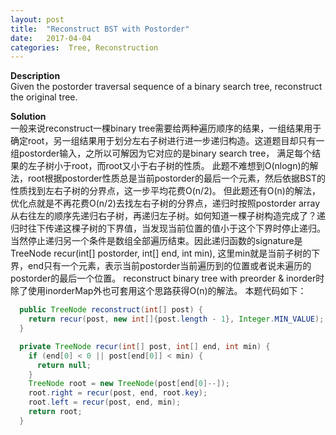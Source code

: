 ```yaml
---
layout: post
title:  "Reconstruct BST with Postorder"
date:   2017-04-04 
categories:  Tree, Reconstruction
---
```


**Description**  
Given the postorder traversal sequence of a binary search tree, reconstruct the original tree.

**Solution**  
一般来说reconstruct一棵binary tree需要给两种遍历顺序的结果，一组结果用于确定root，另一组结果用于划分左右子树进行进一步递归构造。这道题目却只有一组postorder输入，之所以可解因为它对应的是binary search tree， 满足每个结果的左子树小于root，而root又小于右子树的性质。
此题不难想到O(nlogn)的解法，root根据postorder性质总是当前postorder的最后一个元素，然后依据BST的性质找到左右子树的分界点，这一步平均花费O(n/2)。
但此题还有O(n)的解法，优化点就是不再花费O(n/2)去找左右子树的分界点，递归时按照postorder array从右往左的顺序先递归右子树，再递归左子树。如何知道一棵子树构造完成了？递归时往下传递这棵子树的下界值，当发现当前位置的值小于这个下界时停止递归。当然停止递归另一个条件是数组全部遍历结束。因此递归函数的signature是TreeNode recur(int[] postorder, int[] end, int min), 这里min就是当前子树的下界，end只有一个元素，表示当前postorder当前遍历到的位置或者说未遍历的postorder的最后一个位置。 reconstruct binary tree with preorder & inorder时除了使用inorderMap外也可套用这个思路获得O(n)的解法。
本题代码如下：
```java
  public TreeNode reconstruct(int[] post) {
    return recur(post, new int[]{post.length - 1}, Integer.MIN_VALUE);
  }

  private TreeNode recur(int[] post, int[] end, int min) {
    if (end[0] < 0 || post[end[0]] < min) {
      return null;
    }
    TreeNode root = new TreeNode(post[end[0]--]);
    root.right = recur(post, end, root.key);
    root.left = recur(post, end, min);
    return root;
  }
```
